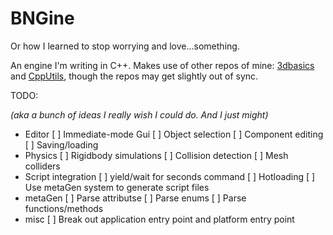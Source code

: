 BNGine
===================
Or how I learned to stop worrying and love...something.

An engine I'm writing in C++.  Makes use of other repos of mine: [3dbasics](https://github.com/Benjins/3dbasics) and [CppUtils](https://github.com/Benjins/CppUtils), though the repos may get slightly out of sync.

TODO:

*(aka a bunch of ideas I really wish I could do.  And I just might)*

 - Editor
   [ ] Immediate-mode Gui
   [ ] Object selection
   [ ] Component editing 
   [ ] Saving/loading
 - Physics
   [ ] Rigidbody simulations
   [ ] Collision detection
   [ ] Mesh colliders
 - Script integration
   [ ] yield/wait for seconds command
   [ ] Hotloading
   [ ] Use metaGen system to generate script files
 - metaGen
   [ ] Parse attributse
   [ ] Parse enums
   [ ] Parse functions/methods
 - misc
   [ ] Break out application entry point and platform entry point